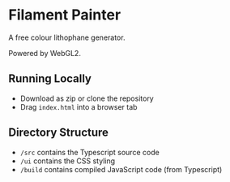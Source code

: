 # Filament Painter

A free colour lithophane generator.

Powered by WebGL2.

## Running Locally

- Download as zip or clone the repository
- Drag `index.html` into a browser tab

## Directory Structure

- `/src` contains the Typescript source code
- `/ui` contains the CSS styling
- `/build` contains compiled JavaScript code (from Typescript)
